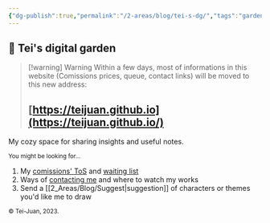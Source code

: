 ```yaml
---
{"dg-publish":true,"permalink":"/2-areas/blog/tei-s-dg/","tags":"gardenEntry"}
---
```



## 🌱 Tei's digital garden


> [!warning] Warning
> Within a few days, most of informations in this website (Comissions prices, queue, contact links) will be moved to this new address:
> ## [https://teijuan.github.io](https://teijuan.github.io/)

My cozy space for sharing insights and useful notes.  

<sub>You might be looking for...</sub>
1. My [comissions' ToS](https://teijuan.github.io/comms-tos/) and [waiting list](https://teijuan.github.io/comms-queue/)
2. Ways of [contacting me](https://teijuan.github.io/contact/) and where to watch my works  
3. Send a [[2_Areas/Blog/Suggest|suggestion]] of characters or themes you'd like me to draw

<sub>© Tei-Juan, 2023.</sub>
